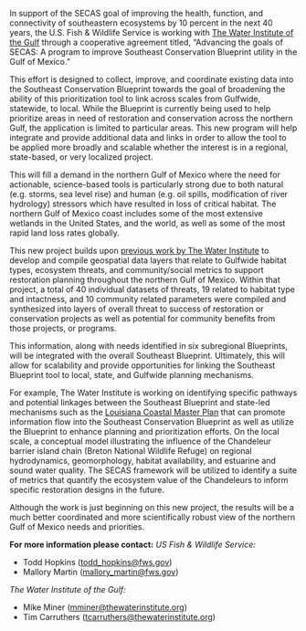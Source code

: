 In support of the SECAS goal of improving the health, function, and connectivity of southeastern ecosystems by 10 percent in the next 40 years, the U.S. Fish & Wildlife Service is working with [The Water Institute of the Gulf](https://thewaterinstitute.org/) through a cooperative agreement titled, “Advancing the goals of SECAS: A program to improve Southeast Conservation Blueprint utility in the Gulf of Mexico.”

This effort is designed to collect, improve, and coordinate existing data into the Southeast Conservation Blueprint towards the goal of broadening the ability of this prioritization tool to link across scales from Gulfwide, statewide, to local. While the Blueprint is currently being used to help prioritize areas in need of restoration and conservation across the northern Gulf, the application is limited to particular areas. This new program will help integrate and provide additional data and links in order to allow the tool to be applied more broadly and scalable whether the interest is in a regional, state-based, or very localized project. 

This will fill a demand in the northern Gulf of Mexico where the need for actionable, science-based tools is particularly strong due to both natural (e.g. storms, sea level rise) and human (e.g. oil spills, modification of river hydrology) stressors which have resulted in loss of critical habitat. The northern Gulf of Mexico coast includes some of the most extensive wetlands in the United States, and the world, as well as some of the most rapid land loss rates globally. 

This new project builds upon [previous work by The Water Institute](https://thewaterinstitute.org/assets/docs/publications/Gulf-wide-data-synthesis-for-restoration-planning.pdf) to develop and compile geospatial data layers that relate to Gulfwide habitat types, ecosystem threats, and community/social metrics to support restoration planning throughout the northern Gulf of Mexico. Within that project, a total of 40 individual datasets of threats, 19 related to habitat type and intactness, and 10 community related parameters were compiled and synthesized into layers of overall threat to success of restoration or conservation projects as well as potential for community benefits from those projects, or programs. 

This information, along with needs identified in six subregional Blueprints, will be integrated with the overall Southeast Blueprint. Ultimately, this will allow for scalability and provide opportunities for linking the Southeast Blueprint tool to local, state, and Gulfwide planning mechanisms. 

For example, The Water Institute is working on identifying specific pathways and potential linkages between the Southeast Blueprint and state-led mechanisms such as the [Louisiana Coastal Master Plan](http://coastal.la.gov/our-plan/2017-coastal-master-plan/) that can promote information flow into the Southeast Conservation Blueprint as well as utilize the Blueprint to enhance planning and prioritization efforts. On the local scale, a conceptual model illustrating the influence of the Chandeleur barrier island chain (Breton National Wildlife Refuge) on regional hydrodynamics, geomorphology, habitat availability, and estuarine and sound water quality. The SECAS framework will be utilized to identify a suite of metrics that quantify the ecosystem value of the Chandeleurs to inform specific restoration designs in the future.   

Although the work is just beginning on this new project, the results will be a much better coordinated and more scientifically robust view of the northern Gulf of Mexico needs and priorities. 

**For more information please contact:**
_US Fish & Wildlife Service:_	
- Todd Hopkins (todd_hopkins@fws.gov)
- Mallory Martin (mallory_martin@fws.gov)

_The Water Institute of the Gulf:_
- Mike Miner (mminer@thewaterinstitute.org)
- Tim Carruthers (tcarruthers@thewaterinstitute.org)
